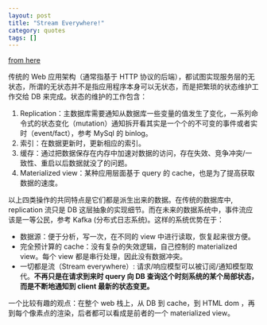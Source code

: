 ```yaml
---
layout: post
title: "Stream Everywhere!"
category: quotes
tags: []
---
```


[from here](https://www.youtube.com/watch?v=fU9hR3kiOK0)

传统的 Web 应用架构（通常指基于 HTTP 协议的后端），都试图实现服务层的无状态，所谓的无状态并不是指应用程序本身可以无状态，而是把繁琐的状态维护工作交给 DB 来完成。状态的维护的工作包含：

1. Replication：主数据库需要通知从数据库一些变量的值发生了变化，一系列命令式的状态变化（mutation）通知拆开看其实是一个个的不可变的事件或者实时（event/fact），参考 MySql 的 binlog。
2. 索引：在数据更新时，更新相应的索引。
3. 缓存：通过把数据保存在内存中加速对数据的访问，存在失效、竞争冲突/一致性、重启以后数据就没了的问题。
4. Materialized view：某种应用层面基于 query 的 cache，也是为了提高获取数据的速度。

以上四类操作的共同特点是它们都是派生出来的数据。在传统的数据库中, replication 流只是 DB 这层抽象的实现细节。而在未来的数据系统中，事件流应该是一等公民，参考 Kafka (分布式日志系统)。这样的系统优势在于：

* 数据源：便于分析，写一次，在不同的 view 中进行读取，恢复起来很方便。
* 完全预计算的 cache：没有复杂的失效逻辑，自己控制的 materialized view。每个 view 都是串行处理，因此没有数据冲突。
* 一切都是流（Stream everywhere）: 请求/响应模型可以被订阅/通知模型取代。**不再只是在请求到来时 query 向 DB 查询这个时刻系统的某个局部状态，而是不断地通知到 client 最新的状态变更。**


一个比较有趣的观点：在整个 web 栈上，从 DB 到 cache，到 HTML dom ，再到每个像素点的渲染，后者都可以看成是前者的一个 materialized view。